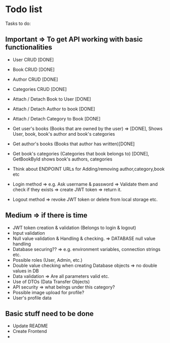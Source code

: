 ﻿# Todo list
Tasks to do:
## Important => To get API working with basic functionalities

- User CRUD [DONE]
- Book CRUD [DONE]
- Author CRUD [DONE]
- Categories CRUD [DONE]

- Attach / Detach Book to User [DONE]
- Attach / Detach Author to book [DONE]
- Attach / Detach Category to Book [DONE]

- Get user's books (Books that are owned by the user) => [DONE], Shows User, book, book's author and book's categories
- Get author's books (Books that author has written)[DONE]
- Get book's categories (Categories that book belongs to) [DONE], GetBookById shows book's authors, categories
- Think about ENDPOINT URLs for Adding/removing author,category,book etc

- Login method => e.g. Ask username & password => Validate them and check if they exists => create JWT token => return it.
- Logout method => revoke JWT token or delete from local storage etc.

## Medium => if there is time
- JWT token creation & validation (Belongs to login & logout)
- Input validation
- Null value validation & Handling & checking. => DATABASE null value handling
- Database securing?? => e.g. environment variables, connection strings etc.
- Possible roles (User, Admin, etc.)
- Double value checking when creating Database objects => no double values in DB
- Data validation => Are all parameters valid etc.
- Use of DTOs (Data Transfer Objects)
- API security => what belngs under this category?
- Possible image upload for profile?
- User's profile data


## Basic stuff need to be done
 - Update README
 - Create Frontend
 -